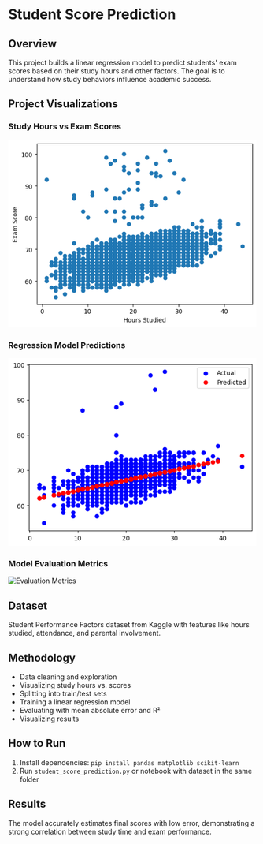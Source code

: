 # Student Score Prediction

## Overview  
This project builds a linear regression model to predict students' exam scores based on their study hours and other factors. The goal is to understand how study behaviors influence academic success.

## Project Visualizations

### Study Hours vs Exam Scores
![Study Hours Scatter Plot](P1_1.png)

### Regression Model Predictions
![Regression Predictions](P1_2.png)

### Model Evaluation Metrics
![Evaluation Metrics](./images/evaluation_metrics.png)

## Dataset  
Student Performance Factors dataset from Kaggle with features like hours studied, attendance, and parental involvement.

## Methodology  
- Data cleaning and exploration  
- Visualizing study hours vs. scores  
- Splitting into train/test sets  
- Training a linear regression model  
- Evaluating with mean absolute error and R²  
- Visualizing results  

## How to Run  
1. Install dependencies: `pip install pandas matplotlib scikit-learn`  
2. Run `student_score_prediction.py` or notebook with dataset in the same folder  

## Results  
The model accurately estimates final scores with low error, demonstrating a strong correlation between study time and exam performance.
